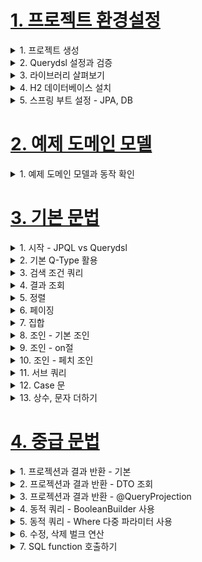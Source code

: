 # [1. 프로젝트 환경설정](./1.project-setting)

<details> <summary> 1. 프로젝트 생성 </summary>

</details>

<details> <summary> 2. Querydsl 설정과 검증 </summary>

### Querydsl 설정과 검증
- `build.gradle`에 주석을 참고해서 querydsl 설정 추가
```gradle
plugins {
 id 'org.springframework.boot' version ‘2.2.2.RELEASE'
 id 'io.spring.dependency-management' version '1.0.8.RELEASE'
 //querydsl 추가
 id "com.ewerk.gradle.plugins.querydsl" version "1.0.10"
 id 'java'
}
group = 'study'
version = '0.0.1-SNAPSHOT'
sourceCompatibility = '1.8'
configurations {
 compileOnly {
 extendsFrom annotationProcessor
 }
}
repositories {
 mavenCentral()
}
dependencies {
 implementation 'org.springframework.boot:spring-boot-starter-data-jpa'
 implementation 'org.springframework.boot:spring-boot-starter-web'
 //querydsl 추가
 implementation 'com.querydsl:querydsl-jpa'
 compileOnly 'org.projectlombok:lombok'
 runtimeOnly 'com.h2database:h2'
 annotationProcessor 'org.projectlombok:lombok'
 testImplementation('org.springframework.boot:spring-boot-starter-test') {
 exclude group: ‘org.junit.vintage’, module: ‘junit-vintage-engine'
 }
}
test {
 useJUnitPlatform()
}
//querydsl 추가 시작
def querydslDir = "$buildDir/generated/querydsl"
querydsl {
 jpa = true
 querydslSourcesDir = querydslDir
 }
 sourceSets {
  main.java.srcDir querydslDir
 }
 configurations {
  querydsl.extendsFrom compileClasspath
 }
 compileQuerydsl {
  options.annotationProcessorPath = configurations.querydsl
 }
 //querydsl 추가 끝
```

### Querydsl 환경설정 검증
**검증용 엔티티 생성**
```java
package study.querydsl.entity;
import lombok.Getter;
import lombok.Setter;
import javax.persistence.Entity;
import javax.persistence.GeneratedValue;
import javax.persistence.Id;
@Entity
@Getter @Setter
public class Hello {
 @Id @GeneratedValue
 private Long id;
}
```

#### 검증용 Q 타입 생성
**Gradle Intellij 사용법**
- Gradle -> Tasks -> build -> clean
- Gradle -> Tasks -> other -> compileQuerydsl

**Gradle 콘솔 사용법**
- ./gradlew clean compileQuerydsl

#### Q타입 생성 확인
- build -> generated -> querydsl
    - study.querydsl.entity.QHello.java 파일이 생성되어 있어야 함

> 참고: Q타입은 컴파일 시점에 자동 생성되므로 버전관리(GIT)에 포함하지 않는 것이 좋다. 앞서 설정에서
> 생성 위치를 gradle build 폴더 아래 생성되도록 했기 때문에 이 부분도 자연스럽게 해결된다.
> (대부분 gradle build 폴더를 git에 포함하지 않는다.)

**테스트 케이스로 실행 검증**
```java
package study.querydsl;
import com.querydsl.jpa.impl.JPAQueryFactory;
import org.assertj.core.api.Assertions;
import org.junit.jupiter.api.Test;
import org.springframework.beans.factory.annotation.Autowired;
import org.springframework.boot.test.context.SpringBootTest;
import org.springframework.test.annotation.Commit;
import org.springframework.transaction.annotation.Transactional;
import study.querydsl.entity.Hello;
import study.querydsl.entity.QHello;
import javax.persistence.EntityManager;
import java.util.List;
@SpringBootTest
@Transactional
class QuerydslApplicationTests {
@Autowired
EntityManager em;
@Test
void contextLoads() {
Hello hello = new Hello();
em.persist(hello);
JPAQueryFactory query = new JPAQueryFactory(em);
QHello qHello = QHello.hello; //Querydsl Q타입 동작 확인
Hello result = query
.selectFrom(qHello)
.fetchOne();
Assertions.assertThat(result).isEqualTo(hello);
//lombok 동작 확인 (hello.getId())
Assertions.assertThat(result.getId()).isEqualTo(hello.getId());
}
}
```
- Querydsl Q타입이 정상 동작하는가?
- lombok이 정상 동작 하는가?

> 참고: 스프링 부트에 아무런 설정도 하지 않으면 h2 DB를 메모리 모드로 JVM안에서 실행한다.

</details>

<details> <summary> 3. 라이브러리 살펴보기 </summary>

### 라이브러리 살펴보기
**gradle 의존관계 보기**
- `./gradlew dependencies --configuration compileClasspath`

**Querydsl 라이브러리 살펴보기**
- querydsl-apt: Querydsl 관련 코드 생성 기능 제공
- querydsl-jpa: querydsl 라이브러리

**스프링 부트 라이브러리 살펴보기**
- spring-boot-starter-web
    - spring-boot-starter-tomcat: 톰캣 (웹서버)
    - spring-webmvc: 스프링 웹 MVC
- spring-boot-starter-data-jpa
    - spring-boot-starter-aop
    - spring-boot-starter-jdbc
        - HikariCP 커넥션 풀 (부트 2.0 기본)
    - hibernate + JPA: 하이버네이트 + JPA
    - spring-data-jpa: 스프링 데이터 JPA
- spring-boot-starter(공통): 스프링 부트 + 스프링 코어 + 로깅
    - spring-boot
        - spring-core
    - spring-boot-starter-logging
        - logback, slf4j

**테스트 라이브러리**
- spring-boot-starter-test
    - junit: 테스트 프레임워크, 스프링 부트 2.2부터 junit5( jupiter ) 사용
        - 과거 버전은 vintage
    - mockito: 목 라이브러리
    - assertj: 테스트 코드를 좀 더 편하게 작성하게 도와주는 라이브러리
        - https://joel-costigliola.github.io/assertj/index.html
    - spring-test: 스프링 통합 테스트 지원

- 핵심 라이브러리
    - 스프링 MVC
    - JPA, 하이버네이트
    - 스프링 데이터 JPA
    - Queryds

- 기타 라이브러리
    - H2 데이터베이스 클라이언트
    - 커넥션 풀: 부트 기본은 HikariCP
    - 로깅 SLF4J & LogBack
    - 테스트

</details>

<details> <summary> 4. H2 데이터베이스 설치 </summary>

### H2 데이터베이스 설치
- 개발이나 테스트 용도로 가볍고 편리한 DB, 웹 화면 제공

- https://www.h2database.com/html/main.html
- 다운로드 및 설치
- h2 데이터베이스 버전은 스프링 부트 버전에 맞춘다.
- 권한 주기: `chmod 755 h2.sh`
- 데이터 베이스 파일 생성 방법
    - `jdbc:h2:~/querydsl` (최소 한번)
    - `~/querydsl.mv.db`파일 생성 확인
    - 이후 부터는 `jdbc:h2:tcp://localhost/~/querydsl` 이렇게 접속

> 참고: H2 데이터베이스의 MVCC 옵션은 H2 1.4.198 버전부터 제거 되었다. 이후 부터는 옵션 없이
> 사용하면 된다.

> 주의: 가급적 안정화 버전을 사용해라. 1.4.200 버전은 몇가지 오류가 있다.
> 현재 안정화 버전은 1.4.199(2019-03-13) 입니다.
> 다운로드 링크: https://www.h2database.com/html/download.html


</details>

<details> <summary> 5. 스프링 부트 설정 - JPA, DB </summary>

### 스프링 부트 설정 - JPA, DB

- `application.yml`
```yml
spring:
 datasource:
 url: jdbc:h2:tcp://localhost/~/querydsl
 username: sa
 password:
 driver-class-name: org.h2.Driver
 jpa:
 hibernate:
 ddl-auto: create
 properties:
 hibernate:
# show_sql: true
 format_sql: true
logging.level:
 org.hibernate.SQL: debug
# org.hibernate.type: trace
```
- spring.jpa.hibernate.ddl-auto:create
    - 이 옵션은 애플리케이션 실행 시점에 테이블을 drop 하고, 다시 생성한다.

> 참고: 모든 로그 출력은 가급적 로거를 통해 남겨야 한다.
> `show_sql`: 옵션은 `System.out`에 하이버네이트 실행 SQL을 남긴다.
> `org.hibernate.SQL`: 옵션은 logger를 통해 하이버네이트 실행 SQL을 남긴다.

### 쿼리 파라미터 로그 남기기
- 로그에 다음을 추가하기 `org.hibernate.type`: SQL 실행 파라미터를 로그로 남긴다.
- 외부 라이브러리 사용
    - https://github.com/gavlyukovskiy/spring-boot-data-source-decorator
- 스프링 부트를 사용하면 이 라이브러리만 추가하면 된다.
```
implementation 'com.github.gavlyukovskiy:p6spy-spring-boot-starter:1.5.8'
```

> 참고: 쿼리 파라미터를 로그로 남기는 외부 라이브러리는 시스템 자원을 사용하므로, 개발 단계에서는
> 편하게 사용해도 된다. 하지만 운영시스템에 적용하려면 꼭 성능테스트를 하고 사용하는 것이 좋다

</details>


# [2. 예제 도메인 모델](./2.example-domain-model)

<details> <summary> 1. 예제 도메인 모델과 동작 확인 </summary>

### 예제 도메인 모델
- 스프링 데이터 JPA와 동일한 예제 도메인 모델

### 예쩨 도메인 모델과 동작확인

**엔티티 클래스**
![image](https://user-images.githubusercontent.com/28394879/134102684-acc050af-2014-40ac-ba32-92502e61b8b8.png)

**ERD**
![image](https://user-images.githubusercontent.com/28394879/134102731-e9f9f990-0f73-4ffd-b31d-de8a37b97dd6.png)

**Member 엔티티**
```java
package study.querydsl.entity;
import lombok.*;
import javax.persistence.*;
@Entity
@Getter @Setter
@NoArgsConstructor(access = AccessLevel.PROTECTED)
@ToString(of = {"id", "username", "age"})
public class Member {
 @Id
 @GeneratedValue
 @Column(name = "member_id")
 private Long id;
 private String username;
 private int age;
 @ManyToOne(fetch = FetchType.LAZY)
 @JoinColumn(name = "team_id")
 private Team team;
 public Member(String username) {
 this(username, 0);
 }
 public Member(String username, int age) {
 this(username, age, null);
 }
 public Member(String username, int age, Team team) {
 this.username = username;
 this.age = age;
 if (team != null) {
 changeTeam(team);
 }
 }
 public void changeTeam(Team team) {
 this.team = team;
 team.getMembers().add(this);
 }
}
```
- 롬복 설명
    - @Setter: 실무에서 가급적 Setter는 사용하지 않기
    - @NoArgsConstructor AccessLevel.PROTECTED: 기본 생성자 막고 싶은데, JPA 스팩상 PROTECTED로 열어 두어야 함
    - @ToString: 가급적 내부 필드만(연관관계 없는 필드만)
- `changeTeam()`으로 양방향 연관관계 한번에 처리(연관관계 편의 메소드)

**Team 엔티티**
```java
package study.querydsl.entity;
import lombok.*;
import javax.persistence.*;
import java.util.ArrayList;
import java.util.List;
@Entity
@Getter @Setter
@NoArgsConstructor(access = AccessLevel.PROTECTED)
@ToString(of = {"id", "name"})
public class Team {
 @Id @GeneratedValue
 @Column(name = "team_id")
 private Long id;
 private String name;
 @OneToMany(mappedBy = "team")
 List<Member> members = new ArrayList<>();
 public Team(String name) {
 this.name = name;
 }
}
```
- Member와 Team은 양방향 연관관계, `Member.team`이 연관관계의 주인, `Team.members`는 연관관계의 주인이 아님,
따라서 `Member.team`이 데이터베이스 외래키 값을 변경, 반대편은 읽기만 가능

**데이터 확인 테스트**
```java
package study.querydsl.entity;
import org.junit.jupiter.api.Test;
import org.springframework.boot.test.context.SpringBootTest;
import org.springframework.test.annotation.Commit;
import org.springframework.transaction.annotation.Transactional;
import javax.persistence.EntityManager;
import javax.persistence.PersistenceContext;
import java.util.List;
@SpringBootTest
@Transactional
@Commit
public class MemberTest {
 @PersistenceContext
 EntityManager em;
 @Test

 public void testEntity() {
 Team teamA = new Team("teamA");
 Team teamB = new Team("teamB");
 em.persist(teamA);
 em.persist(teamB);
 Member member1 = new Member("member1", 10, teamA);
 Member member2 = new Member("member2", 20, teamA);
 Member member3 = new Member("member3", 30, teamB);
 Member member4 = new Member("member4", 40, teamB);
 em.persist(member1);
 em.persist(member2);
 em.persist(member3);
 em.persist(member4);
 //초기화
 em.flush();
 em.clear();
 //확인
  List<Member> members = em.createQuery("select m from Member m",
 Member.class)
  .getResultList();
  for (Member member : members) {
  System.out.println("member=" + member);
  System.out.println("-> member.team=" + member.getTeam());
  }
  }
 }
```
- 가급적 순수 JPA로 동작 확인 (뒤에서 변경)
- db 테이블 결과 확인
- 지연 로딩 동작 확인


</details>


# [3. 기본 문법](./3.basic-grammar)

<details> <summary> 1. 시작 - JPQL vs Querydsl </summary>

### 시작 - JPQL vs Querydsl
**테스트 기본 코드**
```java
package study.querydsl;
import com.querydsl.jpa.impl.JPAQueryFactory;
import org.assertj.core.api.Assertions;
import org.junit.jupiter.api.BeforeEach;
import org.junit.jupiter.api.Test;
import org.springframework.boot.test.context.SpringBootTest;
import org.springframework.transaction.annotation.Transactional;
import study.querydsl.entity.Member;
import study.querydsl.entity.QMember;
import study.querydsl.entity.Team;
import javax.persistence.EntityManager;
import javax.persistence.PersistenceContext;
import java.util.List;
import static org.assertj.core.api.Assertions.*;
import static study.querydsl.entity.QMember.*;
@SpringBootTest
@Transactional
public class QuerydslBasicTest {
 @PersistenceContext
 EntityManager em;
 @BeforeEach
 public void before() {
 Team teamA = new Team("teamA");
 Team teamB = new Team("teamB");
 em.persist(teamA);
 em.persist(teamB);
 Member member1 = new Member("member1", 10, teamA);
 Member member2 = new Member("member2", 20, teamA);
 Member member3 = new Member("member3", 30, teamB);
 Member member4 = new Member("member4", 40, teamB);
 em.persist(member1);
 em.persist(member2);
 em.persist(member3);
 em.persist(member4);
 }
}
```
- 지금부터는 이 예제로 실행

**Querydsl vs JPQL**
```java
@Test
public void startJPQL() {
 //member1을 찾아라.
 String qlString =
 "select m from Member m " +
 "where m.username = :username";
 Member findMember = em.createQuery(qlString, Member.class)
 .setParameter("username", "member1")
 .getSingleResult();
 assertThat(findMember.getUsername()).isEqualTo("member1");
}
@Test
public void startQuerydsl() {
 //member1을 찾아라.
 JPAQueryFactory queryFactory = new JPAQueryFactory(em);
 QMember m = new QMember("m");
 Member findMember = queryFactory
 .select(m)
 .from(m)
 .where(m.username.eq("member1"))//파라미터 바인딩 처리
 .fetchOne();
 assertThat(findMember.getUsername()).isEqualTo("member1");
}
```
- `EntityManager`로 `JPAQueryFactory`생성
- Querydsl은 JPQL 빌더
- JPQL: 문자(실행 시점 오류), Querydsl: 코드(컴파일 시점 오류)
- JPQL: 파라미터 바인딩 직접, Querydsl: 파라미터 바인딩 자동 처리

**JPAQueryFactory를 필드로**
```java
package study.querydsl;
import com.querydsl.jpa.impl.JPAQueryFactory;
import org.assertj.core.api.Assertions;
import org.junit.jupiter.api.BeforeEach;
import org.junit.jupiter.api.Test;
import org.springframework.boot.test.context.SpringBootTest;
import org.springframework.transaction.annotation.Transactional;
import study.querydsl.entity.Member;
import study.querydsl.entity.QMember;
import study.querydsl.entity.Team;
import javax.persistence.EntityManager;
import javax.persistence.PersistenceContext;
import java.util.List;
import static org.assertj.core.api.Assertions.*;
import static study.querydsl.entity.QMember.*;
@SpringBootTest
@Transactional
public class QuerydslBasicTest {
 @PersistenceContext
 EntityManager em;
 JPAQueryFactory queryFactory;
 @BeforeEach
 public void before() {
 queryFactory = new JPAQueryFactory(em);
 //…
 }
 @Test
 public void startQuerydsl2() {
 //member1을 찾아라.
 QMember m = new QMember("m");
 Member findMember = queryFactory
 .select(m)
  .from(m)
  .where(m.username.eq("member1"))
  .fetchOne();
  assertThat(findMember.getUsername()).isEqualTo("member1");
  }
 }
```
- JPAQueryFactory를 필드로 제공하면 동시성 문제는 어떻게 될까? 동시성 문제는 JPAQueryFactory를
생성할 때 제공하는 EntityManager(em)에 달려있다. 스프링 프레임워크는 여러 쓰레드에서 동시에 같은
EntityManager에 접근해도, 트랜잭션 마다 별도의 영속성 컨텍스트를 제공하기 때문에, 동시성 문제는
걱정하지 않아도 된다.

</details>

<details> <summary> 2. 기본 Q-Type 활용 </summary>

### 기본 Q-Type 활용
**Q클래스 인스턴스를 사용하는 2가지 방법**
```java
QMember qMember = new QMember("m"); //별칭 직접 지정
QMember qMember = QMember.member; //기본 인스턴스 사용
```

**기본 인스턴스를 static import와 함께 사용**
```java
import static study.querydsl.entity.QMember.*;
@Test
public void startQuerydsl3() {
 //member1을 찾아라.
 Member findMember = queryFactory
 .select(member)
 .from(member)
 .where(member.username.eq("member1"))
 .fetchOne();
 assertThat(findMember.getUsername()).isEqualTo("member1");
}
```
- 다음 설정을 추가하면 실행되는 JPQL을 볼 수 있다.
```xml
spring.jpa.properties.hibernate.use_sql_comments: true
```
> 참고: 같은 테이블을 조인해야 하는 경우가 아니면 기본 인스턴스를 사용하자



</details>

<details> <summary> 3. 검색 조건 쿼리 </summary>

### 검색 조건 쿼리
**기본 검색 쿼리**
```java
@Test
public void search() {
 Member findMember = queryFactory
 .selectFrom(member)
 .where(member.username.eq("member1")
 .and(member.age.eq(10)))
 .fetchOne();
 assertThat(findMember.getUsername()).isEqualTo("member1");
}
```
- 검색 조건은 `.and()`, `.or()`를 메서드 체인으로 연결할 수 있다.

> 참고: `select`, `from`을 `selectFrom`으로 합칠 수 있음

**JPQL이 제공하는 모든 검색 조건 제공**
```java
member.username.eq("member1") // username = 'member1'
member.username.ne("member1") //username != 'member1'
member.username.eq("member1").not() // username != 'member1'
member.username.isNotNull() //이름이 is not null
member.age.in(10, 20) // age in (10,20)
member.age.notIn(10, 20) // age not in (10, 20)
member.age.between(10,30) //between 10, 30
member.age.goe(30) // age >= 30
member.age.gt(30) // age > 30
member.age.loe(30) // age <= 30
member.age.lt(30) // age < 30
member.username.like("member%") //like 검색
member.username.contains("member") // like ‘%member%’ 검색
member.username.startsWith("member") //like ‘member%’ 검색
//...
```

**AND 조건을 파라미터로 처리**
```java
@Test
public void searchAndParam() {
 List<Member> result1 = queryFactory
 .selectFrom(member)
 .where(member.username.eq("member1"),
 member.age.eq(10))
 .fetch();
 assertThat(result1.size()).isEqualTo(1);
}
```
- `where()`에 파라미터로 검색조건을 추가하면 `AND` 조건이 추가됨
- 이 경우 `null`값은 무시 -> 메서드 추출을 활용해서 동적 쿼리를 깔끔하게 만들 수 있음 -> 뒤에서 설명

</details>

<details> <summary> 4. 결과 조회 </summary>

### 결과 조회
- `fetch()`: 리스트 조회, 데이터 없으면 빈 리스트 반환
- `fetchOne()`: 단 건 조회
    - 결과가 없으면: `null`
    - 결과가 둘 이상이면: `com.querydsl.core.NonUniqueResultException`
- `fetchFirst()`: `limit(1).fetchOne()`
- `fetchResults()`: 페이징 정보 포함, total count 쿼리 추가 실행
- `fetchCount()`: count 쿼리로 변경해서 count 수 조회
```java
//List
List<Member> fetch = queryFactory
 .selectFrom(member)
 .fetch();
//단 건
Member findMember1 = queryFactory
 .selectFrom(member)
 .fetchOne();
//처음 한 건 조회
Member findMember2 = queryFactory
 .selectFrom(member)
 .fetchFirst();
//페이징에서 사용
QueryResults<Member> results = queryFactory
 .selectFrom(member)
 .fetchResults();
//count 쿼리로 변경
long count = queryFactory
 .selectFrom(member)
 .fetchCount();
```



</details>

<details> <summary> 5. 정렬 </summary>

### 정렬
```java
/**
 * 회원 정렬 순서
 * 1. 회원 나이 내림차순(desc)
 * 2. 회원 이름 올림차순(asc)
 * 단 2에서 회원 이름이 없으면 마지막에 출력(nulls last)
 */
@Test
public void sort() {
 em.persist(new Member(null, 100));
 em.persist(new Member("member5", 100));
 em.persist(new Member("member6", 100));
 List<Member> result = queryFactory
 .selectFrom(member)
 .where(member.age.eq(100))
 .orderBy(member.age.desc(), member.username.asc().nullsLast())
 .fetch();
 Member member5 = result.get(0);
 Member member6 = result.get(1);
 Member memberNull = result.get(2);
 assertThat(member5.getUsername()).isEqualTo("member5");
 assertThat(member6.getUsername()).isEqualTo("member6");
 assertThat(memberNull.getUsername()).isNull();
}
```
- `desc()`, `asc()`: 일반 정렬
- `nullsLast()`, `nullsFirst()`: null 데이터 순서 부여


</details>

<details> <summary> 6. 페이징 </summary>

### 페이징

**조회 건수 제한**
```java
@Test
public void paging1() {
 List<Member> result = queryFactory
 .selectFrom(member)
 .orderBy(member.username.desc())
 .offset(1) //0부터 시작(zero index)
 .limit(2) //최대 2건 조회
 .fetch();
 assertThat(result.size()).isEqualTo(2);
}
```

**전체 조회 수가 필요하면?**
```java
@Test
public void paging2() {
 QueryResults<Member> queryResults = queryFactory
 .selectFrom(member)
 .orderBy(member.username.desc())
 .offset(1)
 .limit(2)
 .fetchResults();
 assertThat(queryResults.getTotal()).isEqualTo(4);
 assertThat(queryResults.getLimit()).isEqualTo(2);
 assertThat(queryResults.getOffset()).isEqualTo(1);
 assertThat(queryResults.getResults().size()).isEqualTo(2);
}
```

> 주의: count 쿼리가 실행되니 성능상 주의!

> 참고: 실무에서 페이징 쿼리를 작성할 때, 데이터를 조회하는 쿼리는 여러 테이블을 조인해야 하지만,
> count 쿼리는 조인이 필요 없는 경우도 있다. 그런데 이렇게 자동화된 count쿼리는 원본 쿼리와 같이 모두
> 조인을 해버리기 때문에 성능이 안나올 수 있다. count쿼리에 조인이 필요없는 성능 최적화가 필요하다면,
> count 전용 쿼리를 별도로 작성해야 한다.

</details>

<details> <summary> 7. 집합 </summary>

### 집합

**집합 함수**
```java
/**
 * JPQL
 * select
 * COUNT(m), //회원수
 * SUM(m.age), //나이 합
 * AVG(m.age), //평균 나이
 * MAX(m.age), //최대 나이
 * MIN(m.age) //최소 나이
 * from Member m
 */
@Test
public void aggregation() throws Exception {
 List<Tuple> result = queryFactory
 .select(member.count(),
 member.age.sum(),
 member.age.avg(),
 member.age.max(),
 member.age.min())
 .from(member)
 .fetch();
 Tuple tuple = result.get(0);
 assertThat(tuple.get(member.count())).isEqualTo(4);
 assertThat(tuple.get(member.age.sum())).isEqualTo(100);
 assertThat(tuple.get(member.age.avg())).isEqualTo(25);
 assertThat(tuple.get(member.age.max())).isEqualTo(40);
 assertThat(tuple.get(member.age.min())).isEqualTo(10);
}
```
- JPQL이 제공하는 모든 집합 함수를 제공한다.
- tuple은 프로젝션과 결과반환에서 설명한다.

**GroupBy 사용**
```java
/**
 * 팀의 이름과 각 팀의 평균 연령을 구해라.
 */
@Test
public void group() throws Exception {
 List<Tuple> result = queryFactory
 .select(team.name, member.age.avg())
 .from(member)
 .join(member.team, team)
 .groupBy(team.name)
 .fetch();
 Tuple teamA = result.get(0);
 Tuple teamB = result.get(1);
 assertThat(teamA.get(team.name)).isEqualTo("teamA");
 assertThat(teamA.get(member.age.avg())).isEqualTo(15);
 assertThat(teamB.get(team.name)).isEqualTo("teamB");
 assertThat(teamB.get(member.age.avg())).isEqualTo(35);
}
```

- `groupBy`, 그룹화된 결과를 제한하려면 `having`

**groupBy(), having() 예시
```java
.groupBy(item.price)
.having(item.price.gt(1000))
```



</details>

<details> <summary> 8. 조인 - 기본 조인 </summary>

### 조인 - 기본 조인
**기본 조인**
- 조인의 기본 문법은 첫 번째 파라미터에 조인 대상을 지정하고, 두 번째 파라미터에 별칭(alias)으로 사용할 Q 타입을 지정하면 된다.
```java
join(조인 대상, 별칭으로 사용할 Q타입)
```

```java
/**
 * 팀 A에 소속된 모든 회원
 */
@Test
public void join() throws Exception {
 QMember member = QMember.member;
 QTeam team = QTeam.team;
 List<Member> result = queryFactory
 .selectFrom(member)
 .join(member.team, team)
 .where(team.name.eq("teamA"))
 .fetch();
 assertThat(result)
 .extracting("username")
 .containsExactly("member1", "member2");
}
```

- `join()`, `innerJoin()`: 내부 조인(inner join)
- `leftJoin()`: left 외부 조인(left outer join)
- `rightJoin()`: right 외부 조인(right outer join)
- JPQL의 `on`과 성능 최적화를 위한 `fetch`조인 제공 -> 다음 on 절에서 설명

**세타 조인**
- 연관관계가 없는 필드로 조인
```java
/**
 * 세타 조인(연관관계가 없는 필드로 조인)
 * 회원의 이름이 팀 이름과 같은 회원 조회
 */
@Test
public void theta_join() throws Exception {
 em.persist(new Member("teamA"));
 em.persist(new Member("teamB"));
 List<Member> result = queryFactory
 .select(member)
 .from(member, team)
 .where(member.username.eq(team.name))
 .fetch();
 assertThat(result)
 .extracting("username")
 .containsExactly("teamA", "teamB");
}
```
- from 절에 여러 엔티티를 선택해서 세타 조인
- 외부 조인 불가능 -> 다음에 설명할 조인 on을 사용하면 외부 조인 가능

</details>

<details> <summary> 9. 조인 - on절 </summary>

### 조인 - on절
- ON절을 활용한 조인(JPA 2.1부터 지원)
    1. 조인 대상 필터링
    2. 연관관계 없는 엔티티 외부 조인

**1. 조인 대상 필터링**

- 예) 회원과 팀을 조인하면서, 팀 이름이 teamA인 팀만 조인, 회원은 모두 조회
```java
/**
 * 예) 회원과 팀을 조인하면서, 팀 이름이 teamA인 팀만 조인, 회원은 모두 조회
 * JPQL: SELECT m, t FROM Member m LEFT JOIN m.team t on t.name = 'teamA'
 * SQL: SELECT m.*, t.* FROM Member m LEFT JOIN Team t ON m.TEAM_ID=t.id and
t.name='teamA'
 */
@Test
public void join_on_filtering() throws Exception {
 List<Tuple> result = queryFactory
 .select(member, team)
 .from(member)
 .leftJoin(member.team, team).on(team.name.eq("teamA"))
 .fetch();
 for (Tuple tuple : result) {
 System.out.println("tuple = " + tuple);
 }
}
```

**결과**
```java
t=[Member(id=3, username=member1, age=10), Team(id=1, name=teamA)]
t=[Member(id=4, username=member2, age=20), Team(id=1, name=teamA)]
t=[Member(id=5, username=member3, age=30), null]
t=[Member(id=6, username=member4, age=40), null]
```

> 참고: on 절을 활용해 조인 대상을 필터링 할 때, 외부 조인이 아니라 내부조인(inner join)을 사용하면,
> where 절에서 필터링 하는 것과 기능이 동일하다. 따라서 on 절을 활용한 조인 대상 필터링을 사용 할 때,
> 내부조인 이면 익숙한 where 절로 해결하고, 정말 외부조인이 필요한 경우에만 이 기능을 사용하자.

**2. 연관관계 없는 엔티티 외부 조인**

- 예) 회원의 이름과 팀의 이름이 같은 대상 외부 조인
```java
/**
 * 2. 연관관계 없는 엔티티 외부 조인
 * 예) 회원의 이름과 팀의 이름이 같은 대상 외부 조인
 * JPQL: SELECT m, t FROM Member m LEFT JOIN Team t on m.username = t.name
 * SQL: SELECT m.*, t.* FROM Member m LEFT JOIN Team t ON m.username = t.name
 */
@Test
public void join_on_no_relation() throws Exception {
 em.persist(new Member("teamA"));
 em.persist(new Member("teamB"));
 List<Tuple> result = queryFactory
 .select(member, team)
 .from(member)
 .leftJoin(team).on(member.username.eq(team.name))
 .fetch();
 for (Tuple tuple : result) {
 System.out.println("t=" + tuple);
 }
}
```

- 하이버네이트 5.1부터 `on`을 사용해서 서로 관계가 없는 필드로 외부 조인하는 기능이 추가되었다. 물론 내부조인도 가능하다.
- 주의! 문법을 잘 봐야 한다. **leftJoin()** 부분에 일반 조인과 다르게 엔티티 하나만 들어간다.
    - 일반조인: `leftJoin(member.team, team)`
    - on조인: `from(member).leftJoin(team).on(xxx)`

**결과**
```java
t=[Member(id=3, username=member1, age=10), null]
t=[Member(id=4, username=member2, age=20), null]
t=[Member(id=5, username=member3, age=30), null]
t=[Member(id=6, username=member4, age=40), null]
t=[Member(id=7, username=teamA, age=0), Team(id=1, name=teamA)]
t=[Member(id=8, username=teamB, age=0), Team(id=2, name=teamB)]
```

</details>

<details> <summary> 10. 조인 - 페치 조인 </summary>

### 조인 - 페치 조인
- 페치 조인은 SQL에서 제공하는 기능은 아니다.
- SQL조인을 활용해서 연관된 엔티티를 SQL 한번에 조회하는 기능이다.
- 주로 성능 최적화에 사용하는 방법이다.

**페치 조인 미적용**
- 지연로딩으로 Member, Team SQL 쿼리 각각 실행
```java
@PersistenceUnit
EntityManagerFactory emf;
@Test
public void fetchJoinNo() throws Exception {
 em.flush();
 em.clear();
 Member findMember = queryFactory
 .selectFrom(member)
 .where(member.username.eq("member1"))
 .fetchOne();
 boolean loaded =
emf.getPersistenceUnitUtil().isLoaded(findMember.getTeam());
 assertThat(loaded).as("페치 조인 미적용").isFalse();
}
```

**페치 조인 적용**
- 즉시로딩으로 Member, Team SQL 쿼리 조인으로 한번에 조회
```java
@Test
public void fetchJoinUse() throws Exception {
 em.flush();
 em.clear();
 Member findMember = queryFactory
 .selectFrom(member)
 .join(member.team, team).fetchJoin()
 .where(member.username.eq("member1"))
 .fetchOne();
 boolean loaded =
emf.getPersistenceUnitUtil().isLoaded(findMember.getTeam());
 assertThat(loaded).as("페치 조인 적용").isTrue();
}
```

**사용방법**
- `join(), leftJoin()` 등 조인 기능 뒤에 `fetchJoin()`이라고 추가하면 된다.

> 참고: 페치 조인에 대한 자세한 내용은 JPA 기본편이나, 활용 2편을 참고하자.


</details>

<details> <summary> 11. 서브 쿼리 </summary>

### 서브 쿼리
- `com.querydsl.jpa.JPAException` 사용

**서브 쿼리 eq 사용**

```java
/**
 * 나이가 가장 많은 회원 조회
 */
@Test
public void subQuery() throws Exception {
 QMember memberSub = new QMember("memberSub");
 List<Member> result = queryFactory
 .selectFrom(member)
 .where(member.age.eq(
 JPAExpressions
 .select(memberSub.age.max())
 .from(memberSub)
 ))
 .fetch();
 assertThat(result).extracting("age")
 .containsExactly(40);
}
```

**서브 쿼리 goe 사용**
```java
/**
 * 나이가 평균 나이 이상인 회원
 */
@Test
public void subQueryGoe() throws Exception {
 QMember memberSub = new QMember("memberSub");
 List<Member> result = queryFactory
 .selectFrom(member)
 .where(member.age.goe(
 JPAExpressions
 .select(memberSub.age.avg())
 .from(memberSub)
 ))
 .fetch();
 assertThat(result).extracting("age")
 .containsExactly(30,40);
}
```

**서브쿼리 여러 건 처리 in 사용**
```java
/**
 * 서브쿼리 여러 건 처리, in 사용
 */
@Test
public void subQueryIn() throws Exception {
 QMember memberSub = new QMember("memberSub");
 List<Member> result = queryFactory
 .selectFrom(member)
 .where(member.age.in(
 JPAExpressions
 .select(memberSub.age)
 .from(memberSub)
 .where(memberSub.age.gt(10))
 ))
 .fetch();
 assertThat(result).extracting("age")
 .containsExactly(20, 30, 40);
}
```

**select 절에 subquery**
```java
List<Tuple> fetch = queryFactory
 .select(member.username,
 JPAExpressions
 .select(memberSub.age.avg())
 .from(memberSub)
 ).from(member)
 .fetch();
for (Tuple tuple : fetch) {
 System.out.println("username = " + tuple.get(member.username));
 System.out.println("age = " +
tuple.get(JPAExpressions.select(memberSub.age.avg())
 .from(memberSub)));
}
```

**static import 활용**
```java
import static com.querydsl.jpa.JPAExpressions.select;
List<Member> result = queryFactory
 .selectFrom(member)
 .where(member.age.eq(
 select(memberSub.age.max())
 .from(memberSub)
 ))
 .fetch();
```

**from 절의 서브쿼리 한계**
- JPA JPQL 서브쿼리의 한계점으로 from 절의 서브쿼리(인라인 뷰)는 지원하지 않는다.
- 당연히 Querydsl도 지원하지 않는다.
- 하이버네이트 구현체를 사용하면 select 절의 서브쿼리는 지원한다.
- Querydsl도 하이버네이트 구현체를 사용하면 select 절의 서브쿼리를 지원한다.

**from 절의 서브쿼리 해결방안**
1. 서브쿼리를 join으로 변경한다. (가능한 상황도 있고, 불가능한 상황도 있다.)
2. 애플리케이션에서 쿼리를 2번 분리해서 실행한다.
3. nativeSQL을 사용한다.

</details>

<details> <summary> 12. Case 문 </summary>

### Case 문

**select, 조건절(where)에서 사용 가능**

**단순한 조건**
```java
List<String> result = queryFactory
 .select(member.age
 .when(10).then("열살")
 .when(20).then("스무살")
 .otherwise("기타"))
 .from(member)
 .fetch();
```

**복잡한 조건**
```java
List<String> result = queryFactory
 .select(new CaseBuilder()
 .when(member.age.between(0, 20)).then("0~20살")
 .when(member.age.between(21, 30)).then("21~30살")
 .otherwise("기타"))
 .from(member)
 .fetch();
```

**orderBy**에서 **Case** 문 함께 사용하기 예제

- 예를 들어서 다음과 같은 임의의 순서로 회원을 출력하고 싶다면?
1. 0 ~ 30살이 아닌 회원을 가장 먼저 출력
2. 0 ~ 20살 회원 출력
3. 21 ~ 30살 회원 출력

```java
NumberExpression<Integer> rankPath = new CaseBuilder()
 .when(member.age.between(0, 20)).then(2)
 .when(member.age.between(21, 30)).then(1)
 .otherwise(3);
List<Tuple> result = queryFactory
 .select(member.username, member.age, rankPath)
 .from(member)
 .orderBy(rankPath.desc())
 .fetch();
for (Tuple tuple : result) {
 String username = tuple.get(member.username);
 Integer age = tuple.get(member.age);
 Integer rank = tuple.get(rankPath);
 System.out.println("username = " + username + " age = " + age + " rank = "
+ rank);
}
```

- Querydsl은 자바 코드로 작성하기 때문에 `rankPath`처럼 복잡한 조건을 변수로 선언해서 `select`절, `orderBy`절에서 함께 사용할 수 있다.

```
결과
username = member4 age = 40 rank = 3
username = member1 age = 10 rank = 2
username = member2 age = 20 rank = 2
username = member3 age = 30 rank = 1
```

</details>

<details> <summary> 13. 상수, 문자 더하기 </summary>

### 상수, 문자 더하기

**상수가 필요하면 `Expressions.constant(xxx)` 사용**
```java
Tuple result = queryFactory
 .select(member.username, Expressions.constant("A"))
 .from(member)
 .fetchFirst();
```

> 참고: 위와 같이 최적화가 가능하면 SQL에 constant 값을 넘기지 않는다. 상수를 더하는 것 처럼 최적화가
> 어려우면 SQL에 constant값을 넘긴다.

**문자 더하기 concat**
```java
String result = queryFactory
 .select(member.username.concat("_").concat(member.age.stringValue()))
 .from(member)
 .where(member.username.eq("member1"))
 .fetchOne();
```

- 결과: member1_10

> 참고: `member.age.stringValue()` 부분이 중요한데, 문자가 아닌 다른 타입들은 `stringValue()`로
> 문자로 변환할 수 있다. 이 방법은 ENUM을 처리할 때도 자주 사용한다.


</details>



# [4. 중급 문법](./1.project-setting)

<details> <summary> 1. 프로젝션과 결과 반환 - 기본 </summary>

### 프로젝션과 결과 반환 - 기본
- 프로젝션: select 대상 지정

### 프로젝션 대상이 하나
```java
List<String> result = queryFactory
    .select(member.username)
    .from(member)
    .fetch();
```
- 프로젝션 대상이 하나면 타입을 명확하게 지정할 수 있음
- 프로젝션 대상이 둘 이상이면 튜플이나 DTO로 조회

### 튜플 조회
- 프로젝션 대상이 둘 이상일때 사용

`com.querydsl.core.Tuple`
```java
List<Tuple> result = queryFactory
 .select(member.username, member.age)
 .from(member)
 .fetch();
for (Tuple tuple : result) {
 String username = tuple.get(member.username);
 Integer age = tuple.get(member.age);
 System.out.println("username=" + username);
 System.out.println("age=" + age);
}
```



</details>

<details> <summary> 2. 프로젝션과 결과 반환 - DTO 조회 </summary>

### 프로젝션과 결과 반환 - DTO 조회


### 순수 JPA에서 DTO 조회

**MemberDto**
```java
package study.querydsl.dto;
import lombok.Data;
@Data
public class MemberDto {
 private String username;
 private int age;
 public MemberDto() {
 }
 public MemberDto(String username, int age) {
 this.username = username;
 this.age = age;
 }
}
```

**순수 JPA에서 DTO 조회 코드**
```java
List<MemberDto> result = em.createQuery(
 "select new study.querydsl.dto.MemberDto(m.username, m.age) " +
 "from Member m", MemberDto.class)
 .getResultList();
```
- 순수 JPA에서 DTO를 조회할 때는 new 명령어를 사용해야 함
- DTO의 package이름을 다 적어줘야해서 지저분함
- 생성자 방식만 지원함

### Querydsl 빈 생성(Bean population)
- 결과를 DTO 반환할 때 사용
- 다음 3가지 방법 지원
    - 프로퍼티 접근
    - 필드 직접 접근
    - 생성자 사용

**프로퍼티 접근 - Setter**
```java
List<MemberDto> result = queryFactory
 .select(Projections.bean(MemberDto.class,
 member.username,
 member.age))
 .from(member)
 .fetch();
```

**필드 직접 접근**
```java
List<MemberDto> result = queryFactory
 .select(Projections.fields(MemberDto.class,
 member.username,
 member.age))
 .from(member)
 .fetch();
```

**별칭이 다를 때**
```java
package study.querydsl.dto;

import lombok.Data;
@Data
public class UserDto {
 private String name;
 private int age;
}
```

```java
List<UserDto> fetch = queryFactory
 .select(Projections.fields(UserDto.class,
 member.username.as("name"),
 ExpressionUtils.as(
 JPAExpressions
 .select(memberSub.age.max())
 .from(memberSub), "age")
 )
 ).from(member)
 .fetch();
```
- 프로퍼티나, 필드 접근 생성 방식에서 이름이 다를 때 해결 방안
- `ExpressionUtils.as(source, alias)`: 필드나, 서브 쿼리에 별칭 사용
- `username.as("memberName")`: 필드에 별칭 사용

**생성자 사용**
```java
List<MemberDto> result = queryFactory
 .select(Projections.constructor(MemberDto.class,
 member.username,
 member.age))
 .from(member)
 .fetch();
}
```



</details>

<details> <summary> 3. 프로젝션과 결과 반환 - @QueryProjection </summary>

### 프로젝션과 결과 반환 - @QueryProjection

**생성자 + @QueryProjection**
```java
package study.querydsl.dto;
import com.querydsl.core.annotations.QueryProjection;
import lombok.Data;
@Data
public class MemberDto {
 private String username;
 private int age;
 public MemberDto() {
 }
 @QueryProjection
 public MemberDto(String username, int age) {
 this.username = username;
 this.age = age;
 }
}
```
- `./gradlew compileQuerydsl`
- `QMemberDto` 생성 확인

**@QueryProjection 활용**
```java
List<MemberDto> result = queryFactory
 .select(new QMemberDto(member.username, member.age))
 .from(member)
 .fetch();
```
- 이 방법은 컴파일러로 타입을 체크할 수 있으므로 가장 안전한 방법이다. 다만 DTO에 QueryDSL 어노테이션을 유지해야하는 점과
DTO까지 Q파일을 생성해야 하는 단점이 있다.

**distinct**
```java
List<String> result = queryFactory
 .select(member.username).distinct()
 .from(member)
 .fetch();
```

> 참고: distinct는 JPQL의 distinct와 같다.

</details>

<details> <summary> 4. 동적 쿼리 - BooleanBuilder 사용 </summary>

### 동적 쿼리 - BooleanBuilder 사용

**동적 쿼리를 해결하는 두가지 방식**

- BooleanBuilder
- Where 다중 파라미터 사용

```java
@Test
public void 동적쿼리_BooleanBuilder() throws Exception {
 String usernameParam = "member1";
 Integer ageParam = 10;
 List<Member> result = searchMember1(usernameParam, ageParam);
 Assertions.assertThat(result.size()).isEqualTo(1);
}
private List<Member> searchMember1(String usernameCond, Integer ageCond) {
 BooleanBuilder builder = new BooleanBuilder();
 if (usernameCond != null) {
 builder.and(member.username.eq(usernameCond));
 }
 if (ageCond != null) {
 builder.and(member.age.eq(ageCond));
 }
 return queryFactory
 .selectFrom(member)
 .where(builder)
 .fetch();
}
```



</details>

<details> <summary> 5. 동적 쿼리 - Where 다중 파라미터 사용 </summary>

### 동적 쿼리 - Where 다중 파라미터 사용

```java
@Test
public void 동적쿼리_WhereParam() throws Exception {
 String usernameParam = "member1";
 Integer ageParam = 10;
 List<Member> result = searchMember2(usernameParam, ageParam);
 Assertions.assertThat(result.size()).isEqualTo(1);
}
private List<Member> searchMember2(String usernameCond, Integer ageCond) {
 return queryFactory
 .selectFrom(member)
 .where(usernameEq(usernameCond), ageEq(ageCond))
 .fetch();
}
private BooleanExpression usernameEq(String usernameCond) {
 return usernameCond != null ? member.username.eq(usernameCond) : null;
}
private BooleanExpression ageEq(Integer ageCond) {
 return ageCond != null ? member.age.eq(ageCond) : null;
}
```
- `where`조건에 `null`값은 무시된다.
- 메서드를 다른 쿼리에서도 재활용 할 수 있다.
- 쿼리 자체의 가독성이 높아진다.

**조합 가능**
```java
private BooleanExpression allEq(String usernameCond, Integer ageCond) {
 return usernameEq(usernameCond).and(ageEq(ageCond));
}
```
- `null` 체크는 주의해서 처리해야함

</details>

<details> <summary> 6. 수정, 삭제 벌크 연산 </summary>

### 수정, 삭제 벌크 연산

**쿼리 한번으로 대량 데이터 수정**
```java
long count = queryFactory
 .update(member)
 .set(member.username, "비회원")
 .where(member.age.lt(28))
 .execute();
```

**기존 숫자에 1 더하기**
```java
long count = queryFactory
 .update(member)
 .set(member.age, member.age.add(1))
 .execute();
```

- 곱하기: `multiply(x)`

```java
update member
 set age = age + 1
```

**쿼리 한번으로 대량 데이터 삭제**
```
long count = queryFactory
 .delete(member)
 .where(member.age.gt(18))
 .execute();
```

> 주의: JPQL 배치와 마찬가지로, 영속성 컨텍스트에 있는 엔티티를 무시하고 실행되기 때문에 배치 쿼리를
> 실행하고 나면 영속성 컨텍스트를 초기화 하는 것이 안전하다.



</details>

<details> <summary> 7. SQL function 호출하기 </summary>

### SQL function 호출하기

- SQL function은 JPA와 같이 Dialect에 등록된 내용만 호출할 수 있다.

**member -> M 으로 변경하는 replace 함수 사용**
```java
String result = queryFactory
 .select(Expressions.stringTemplate("function('replace', {0}, {1},
{2})", member.username, "member", "M"))
 .from(member)
 .fetchFirst(
```

**소문자로 변경해서 비교하라**
```java
.select(member.username)
.from(member)
.where(member.username.eq(Expressions.stringTemplate("function('lower', {0})",
member.username)))
```

- lower 같은 ansi 표준 함수들은 querydsl이 상당부분 내장하고 있다. 따라서 다음과 같이 처리해도 결과는 같다.
```java
.where(member.username.eq(member.username.lower()))
```

</details>